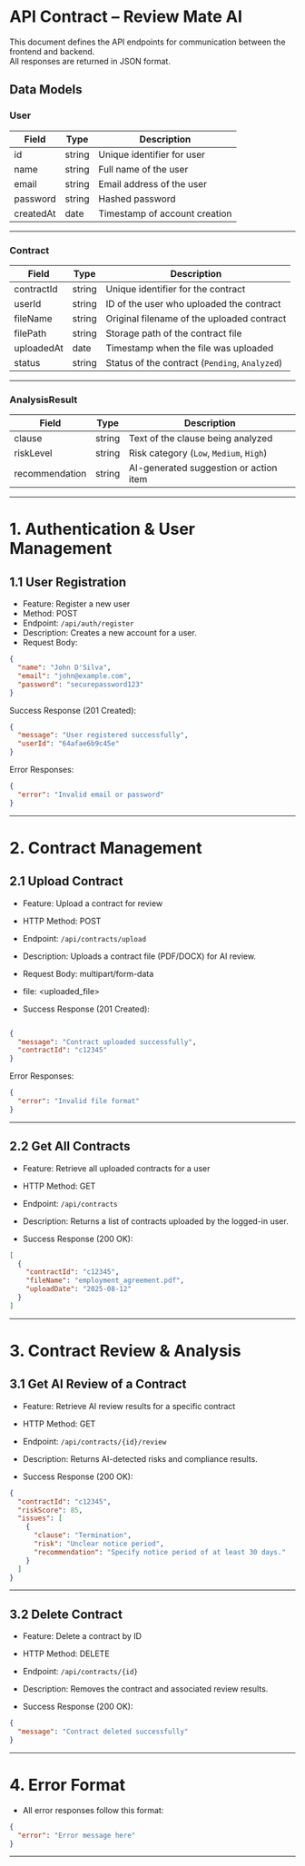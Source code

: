 # API Contract – Review Mate AI

This document defines the API endpoints for communication between the frontend and backend.  
All responses are returned in JSON format.


## Data Models

### User
| Field       | Type   | Description                  |
|-------------|--------|------------------------------|
| id          | string | Unique identifier for user   |
| name        | string | Full name of the user        |
| email       | string | Email address of the user    |
| password    | string | Hashed password              |
| createdAt   | date   | Timestamp of account creation |

---

### Contract
| Field        | Type   | Description                                     |
|--------------|--------|-------------------------------------------------|
| contractId   | string | Unique identifier for the contract              |
| userId       | string | ID of the user who uploaded the contract        |
| fileName     | string | Original filename of the uploaded contract      |
| filePath     | string | Storage path of the contract file               |
| uploadedAt   | date   | Timestamp when the file was uploaded            |
| status       | string | Status of the contract (`Pending`, `Analyzed`)  |

---

### AnalysisResult
| Field          | Type   | Description                                         |
|----------------|--------|-----------------------------------------------------|
| clause         | string | Text of the clause being analyzed                   |
| riskLevel      | string | Risk category (`Low`, `Medium`, `High`)              |
| recommendation | string | AI-generated suggestion or action item              |

---

# **1. Authentication & User Management**

## 1.1 User Registration
- Feature: Register a new user  
- Method: POST  
- Endpoint: `/api/auth/register`  
- Description: Creates a new account for a user.  
- Request Body:
```json
{
  "name": "John D'Silva",
  "email": "john@example.com",
  "password": "securepassword123"
}
```
Success Response (201 Created):

```json
{
  "message": "User registered successfully",
  "userId": "64afae6b9c45e"
}

```

Error Responses:

```json
{
  "error": "Invalid email or password"
}
```
---
# **2. Contract Management**

## 2.1 Upload Contract

- Feature: Upload a contract for review

- HTTP Method: POST

- Endpoint: `/api/contracts/upload`

- Description: Uploads a contract file (PDF/DOCX) for AI review.

- Request Body: multipart/form-data


- file: <uploaded_file>

- Success Response (201 Created):
```json

{
  "message": "Contract uploaded successfully",
  "contractId": "c12345"
}
```
Error Responses:

```json
{
  "error": "Invalid file format"
}

```
---

## 2.2 Get All Contracts

- Feature: Retrieve all uploaded contracts for a user

- HTTP Method: GET

- Endpoint: `/api/contracts`

- Description: Returns a list of contracts uploaded by the logged-in user.

- Success Response (200 OK):

```json
[
  {
    "contractId": "c12345",
    "fileName": "employment_agreement.pdf",
    "uploadDate": "2025-08-12"
  }
]


```
---
# **3. Contract Review & Analysis**

## 3.1 Get AI Review of a Contract

- Feature: Retrieve AI review results for a specific contract

- HTTP Method: GET

- Endpoint: `/api/contracts/{id}/review`

- Description: Returns AI-detected risks and compliance results.

- Success Response (200 OK):

```json
{
  "contractId": "c12345",
  "riskScore": 85,
  "issues": [
    {
      "clause": "Termination",
      "risk": "Unclear notice period",
      "recommendation": "Specify notice period of at least 30 days."
    }
  ]
}

```
---

## 3.2 Delete Contract

- Feature: Delete a contract by ID

- HTTP Method: DELETE

- Endpoint: `/api/contracts/{id}`

- Description: Removes the contract and associated review results.

- Success Response (200 OK):

```json
{
  "message": "Contract deleted successfully"
}
```

---

# **4. Error Format**

- All error responses follow this format:
```json
{
  "error": "Error message here"
}

```
---
